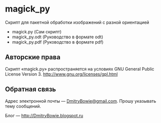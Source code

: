 magick_py
=========

Скрипт для пакетной обработки изображений с разной ориентацией
* magick.py (Сам скрипт)
* magick_py.odt (Руководство в формате odt)
* magick_py.pdf (Руководство в формате pdf)


Авторские права
---------------
Скрипт «magick.py» распространяется на условиях GNU General Public License Version 3.
http://www.gnu.org/licenses/gpl.html

Обратная связь
--------------
Адрес электронной почты — DmitryBowie@gmail.com. Прошу указывать тему сообщений.

Блог — http://DmitryBowie.blogspot.ru 
